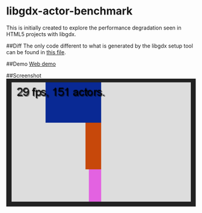 # libgdx-actor-benchmark
This is initially created to explore the performance degradation seen in HTML5 projects with libgdx.

##Diff
The only code different to what is generated by the libgdx setup tool can be found in [this file](core/src/in/atqu/actorbenchmark/ActorBenchmark.java).

##Demo
[Web demo](//staff0rd.github.io/libgdx-actor-benchmark)

##Screenshot
![Screenshot](screenshot.png?raw=true)

